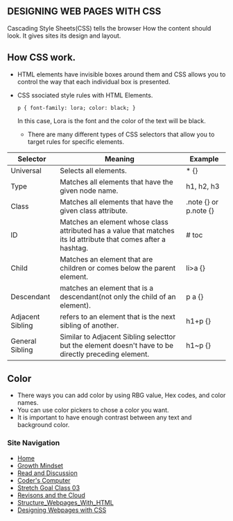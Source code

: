 ## DESIGNING WEB PAGES WITH CSS
Cascading Style Sheets(CSS) tells the browser How the content should look. It gives sites its design and layout. 

## How CSS work. 

- HTML elements have invisible boxes around them and CSS allows you to control the way that each individual box is presented. 
- CSS ssociated style rules with HTML Elements. 
    
    `p {
        font-family: lora;
        color: black;
        }`
  
  In this case, Lora is the font and the color of the text will be black. 
  
  - There are many different types of CSS selectors that allow you to target rules for specific elements. 
  
|  Selector   |     Meaning         |  Example   |
|  ----------- | ------------------- | -------------
|  Universal | Selects all elements. | * {}  |
|  Type  | Matches all elements that have the given node name. | h1, h2, h3  |
|  Class | Matches all elements that have the given class attribute. | .note {} or p.note {}  |
|  ID  | Matches an element whose class attributed has a value that matches its Id attribute that comes after a hashtag.  | # toc |
|  Child| Matches an element that are children or comes below the parent element. | li>a {}  |
|  Descendant  | matches an element that is a descendant(not only the child of an element). | p a {} |
|  Adjacent Sibling  | refers to an element that is the next sibling of another. | h1+p {}  |
|  General Sibling  | Similar to Adjacent Sibling selecttor but the element doesn't have to be directly preceding element.| h1~p {} |
  
## Color 

- There ways you can add color by using RBG value, Hex codes, and color names. 
- You can use color pickers to chose a color you want. 
- It is important to have enough contrast between any text and background color. 


### Site Navigation
- [Home](/README.md)
- [Growth Mindset](/GrowthMindset.md)
- [Read and Discussion](/Discussion.md)
- [Coder's Computer](/Coder'sComputer.md) 
- [Stretch Goal Class 03](/StretchGoalClass03.md)
- [Revisons and the Cloud](/Revisions_And_The_Cloud.md)
- [Structure_Webpages_With_HTML](/STRUCTURE_WEBPAGES_WITH_HTML.md)
- [Designing Webpages with CSS](/DESIGN_WEBPAGES_WITH_CSS.md)